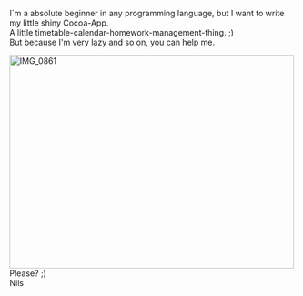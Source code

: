 <p>I`m a absolute beginner in any programming language, but I want to write my little shiny Cocoa-App. </br>
A little timetable-calendar-homework-management-thing. ;)</br>
But because I'm very lazy and so on, you can help me.</br></p> 
<p><a href="http://www.flickr.com/photos/59599798@N06/6150061047/" title="IMG_0861 von NilsFischer bei Flickr"><img src="http://farm7.static.flickr.com/6199/6150061047_6cd8e03734.jpg" width="500" height="375" alt="IMG_0861"></a></br>
Please? ;)</br>
Nils</p>